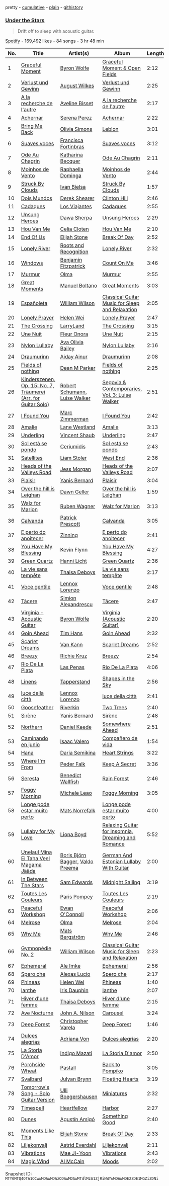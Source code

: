 pretty - [cumulative](/playlists/cumulative/37i9dQZF1DWTRnup1IgL4a.md) - [plain](/playlists/plain/37i9dQZF1DWTRnup1IgL4a) - [githistory](https://github.githistory.xyz/mackorone/spotify-playlist-archive/blob/main/playlists/plain/37i9dQZF1DWTRnup1IgL4a)

### [Under the Stars](https://open.spotify.com/playlist/37i9dQZF1DWTRnup1IgL4a)

> Drift off to sleep with acoustic guitar.

[Spotify](https://open.spotify.com/user/spotify) - 169,492 likes - 84 songs - 3 hr 48 min

| No. | Title | Artist(s) | Album | Length |
|---|---|---|---|---|
| 1 | [Graceful Moment](https://open.spotify.com/track/202NHDBh9snqk5bUo1qZmD) | [Byron Wolfe](https://open.spotify.com/artist/5FnRSMJOiTQUGkNRfOaJYm) | [Graceful Moment & Open Fields](https://open.spotify.com/album/4ozWLRqVgvL3CJivu2Idzf) | 2:12 |
| 2 | [Verlust und Gewinn](https://open.spotify.com/track/5yH9OVYpFnHoMrSWJEdFUP) | [August Wilkes](https://open.spotify.com/artist/19gSkzJPz68TJCpd3RIbm5) | [Verlust und Gewinn](https://open.spotify.com/album/6piwS957ZAnONyTajWSPdB) | 2:25 |
| 3 | [A la recherche de l'autre](https://open.spotify.com/track/7tRL2A19PEY7MbLttIL8T8) | [Aveline Bisset](https://open.spotify.com/artist/3rAcgQY59qmzetC75wYKbJ) | [A la recherche de l'autre](https://open.spotify.com/album/17WLl7MsDL25RsYFH0nPvO) | 2:17 |
| 4 | [Achernar](https://open.spotify.com/track/4DQ6sxGcPuxSK8OXHj9XGG) | [Serena Perez](https://open.spotify.com/artist/2zkK4XfOHnssYBDk6Vp5PR) | [Achernar](https://open.spotify.com/album/3gOzubq8SyEtBXXwv92594) | 2:22 |
| 5 | [Bring Me Back](https://open.spotify.com/track/4IjmclhUwmI4NnitZZkfUb) | [Olivia Simons](https://open.spotify.com/artist/1cl0u4oWyjqmcGDpqDnMns) | [Leblon](https://open.spotify.com/album/7AhsKoAuzmTqKXQap5IMUn) | 3:01 |
| 6 | [Suaves voces](https://open.spotify.com/track/4cBUGJbBfC8PN8Bbv1aE8P) | [Francisca Fortinbras](https://open.spotify.com/artist/5fwKwRmjgEbAclDp30ssyD) | [Suaves voces](https://open.spotify.com/album/5UpeiNsZzH4sAkoYjwTan0) | 3:12 |
| 7 | [Ode Au Chagrin](https://open.spotify.com/track/6AQ6EficiiIlDgIutcH60i) | [Katharina Becquer](https://open.spotify.com/artist/5BT146Y5PHI3f8l5ocNQCC) | [Ode Au Chagrin](https://open.spotify.com/album/7d8e1ke0qGHlRqTLa7PAYN) | 2:11 |
| 8 | [Moinhos de Vento](https://open.spotify.com/track/52614dZTEBCtg0SKV3Z45z) | [Raphaella Dominga](https://open.spotify.com/artist/3T2kkpx0Wn93vlxjaMnq81) | [Moinhos de Vento](https://open.spotify.com/album/2p7tpI6QcAlnCLzuG60ES4) | 2:44 |
| 9 | [Struck By Clouds](https://open.spotify.com/track/5UkCU9C0YGZHNwPIcGD3Up) | [Ivan Bielsa](https://open.spotify.com/artist/5TSHZHmlAoFmP4EyKvwRua) | [Struck By Clouds](https://open.spotify.com/album/1Soyj2nHKvnAHaOvauNtVm) | 1:57 |
| 10 | [Dois Mundos](https://open.spotify.com/track/4Ls25DZAykE5rhatYaFivp) | [Derek Shearer](https://open.spotify.com/artist/3W51gb95wAmpctfOfM9no0) | [Clinton Hill](https://open.spotify.com/album/6TNK5hsPc9fZbRSnAejZeI) | 2:46 |
| 11 | [Cadaques](https://open.spotify.com/track/5W3UaSyEgTVZHA7OrGffPH) | [Los Viajantes](https://open.spotify.com/artist/4YAXYtBeaRHUxQ8R3TKheZ) | [Cadaques](https://open.spotify.com/album/6pVPsVMUDfwtcrU32LSqbH) | 2:55 |
| 12 | [Unsung Heroes](https://open.spotify.com/track/79J4D5bHUepJ7MS7Tz3RH5) | [Dawa Sherpa](https://open.spotify.com/artist/16QnPlBSrFOGlH44k9L7nN) | [Unsung Heroes](https://open.spotify.com/album/7htqaGMhM1r263JYtSEgiQ) | 2:29 |
| 13 | [Hou Van Me](https://open.spotify.com/track/5uqwPOIOyFuvtx5e9JfEF0) | [Celia Cloten](https://open.spotify.com/artist/43K8HrRsXFfNZqCjavPbsa) | [Hou Van Me](https://open.spotify.com/album/4amTpNx67WVG3tGQ6DrBPr) | 2:10 |
| 14 | [End Of Us](https://open.spotify.com/track/0HzYFF9wRz7CiVfag6yvi2) | [Elijah Stone](https://open.spotify.com/artist/0Z1kuJ3hjjRHW7h8hwowdu) | [Break Of Day](https://open.spotify.com/album/1izp4JeZb5r3bPSIQVCv0o) | 2:52 |
| 15 | [Lonely River](https://open.spotify.com/track/482Y0xLWcjYHFo7BcJw0Dm) | [Roots and Recognition](https://open.spotify.com/artist/0pcVy4l3REi7JxDbLrZ37L) | [Lonely River](https://open.spotify.com/album/7iSbrpojZ6Vs1fPP82TBT0) | 2:32 |
| 16 | [Windows](https://open.spotify.com/track/4lXJUyrfuhKTQcQX2PJI6n) | [Benjamin Fitzpatrick](https://open.spotify.com/artist/3IXaliW54FH8AanaBHlqnW) | [Count On Me](https://open.spotify.com/album/40SJHFJFV60bKRT7A0Wcv6) | 3:46 |
| 17 | [Murmur](https://open.spotify.com/track/0P24CykJ6WxN5WxgRYiTA2) | [Olma](https://open.spotify.com/artist/0jgC3HsKV46vXA8wsaZFuP) | [Murmur](https://open.spotify.com/album/6vh2k6aGdFOJoCecp8qlhh) | 2:55 |
| 18 | [Great Moments](https://open.spotify.com/track/6VQ4N5ybijwCc6ugRlFztv) | [Manuel Boltano](https://open.spotify.com/artist/1VPn9LztA72am356jYFyMH) | [Great Moments](https://open.spotify.com/album/5omrW0RAtTjG9JIvvPpUW4) | 3:03 |
| 19 | [Españoleta](https://open.spotify.com/track/49TT0zKYwZerufoxgYiohS) | [William Wilson](https://open.spotify.com/artist/7EuAjEsiYkBk5jtTLZPwba) | [Classical Guitar Music for Sleep and Relaxation](https://open.spotify.com/album/6GHknBEoAGG3UmypRtRLRy) | 2:05 |
| 20 | [Lonely Prayer](https://open.spotify.com/track/0skz7fjP31epf0dBesxbI7) | [Helen Wei](https://open.spotify.com/artist/618kVtXxOEnfAasArnWgvA) | [Lonely Prayer](https://open.spotify.com/album/0dz5PGLVD6QEdPtYWJShbq) | 2:47 |
| 21 | [The Crossing](https://open.spotify.com/track/4eyQ0mKeAtbCW6aw7ukd07) | [LarryLand](https://open.spotify.com/artist/4VWgOACHzlk7bMcAeVpcmK) | [The Crossing](https://open.spotify.com/album/5RVA2zv3ramQfUrXPd8FpX) | 3:15 |
| 22 | [Une Nuit](https://open.spotify.com/track/09T323x1FlNP0pgJd9Ryxd) | [Fleur Onora](https://open.spotify.com/artist/1tjgN34CqFam0q9yCl2uP7) | [Une Nuit](https://open.spotify.com/album/0a8HzDay7HoUoQ4TCCIis2) | 2:15 |
| 23 | [Nylon Lullaby](https://open.spotify.com/track/6l6E9EUXTzNXj71BgxD8WV) | [Ava Olivia Bailey](https://open.spotify.com/artist/1NjdPXI16F7zIDzhZBxk79) | [Nylon Lullaby](https://open.spotify.com/album/1M4By8kZZNGw3KTsN0FHJq) | 2:16 |
| 24 | [Draumurinn](https://open.spotify.com/track/7cMQbAS4eqmHT1I8cnYplu) | [Aiday Ainur](https://open.spotify.com/artist/5BuB7CRnNJKxzSsu6Mznbj) | [Draumurinn](https://open.spotify.com/album/5CG1s3VqpxBjcZqN1lwieV) | 2:08 |
| 25 | [Fields of nothing](https://open.spotify.com/track/2ITekY6iizrWwOa0mlP8nZ) | [Dean M Parker](https://open.spotify.com/artist/1QuHekBuKJTCJa4R0ZbzdT) | [Fields of nothing](https://open.spotify.com/album/5ey0j3lFSmX5DjQoHjTeGz) | 2:25 |
| 26 | [Kinderszenen, Op\. 15: No\. 7, Träumerei \(Arr\. for Guitar Solo\)](https://open.spotify.com/track/1JiY9LLalnplQAxweTXTUt) | [Robert Schumann](https://open.spotify.com/artist/2UqjDAXnDxejEyE0CzfUrZ), [Luise Walker](https://open.spotify.com/artist/3AYcgtMYsOooZwBF6vI4XI) | [Segovia & Contemporaries, Vol\. 3: Luise Walker](https://open.spotify.com/album/2O9whRvwQ5Mdq0T3q2lMP3) | 2:51 |
| 27 | [I Found You](https://open.spotify.com/track/53hH9eXghbc7lbmGdfylX2) | [Marc Zimmerman](https://open.spotify.com/artist/4j9koj6rBTYpRH9ESdhwKr) | [I Found You](https://open.spotify.com/album/5uW6Fo9RnB9IBjHcDtVVwQ) | 2:42 |
| 28 | [Amalie](https://open.spotify.com/track/4tBduWZZ2toaLm1rfJ4Ju0) | [Lane Westland](https://open.spotify.com/artist/2SQWcfUh4dpLWj5J72YdAH) | [Amalie](https://open.spotify.com/album/0uK2lE2FMY1FK0nTHXoLXe) | 3:13 |
| 29 | [Underling](https://open.spotify.com/track/04GCX56L2mtzmoQviPUYqO) | [Vincent Shaub](https://open.spotify.com/artist/1xwN2rlkEDeCMi5w2SB6Kk) | [Underling](https://open.spotify.com/album/7fr39Jc2cRvvH0jrcwIhed) | 2:47 |
| 30 | [Sol está se pondo](https://open.spotify.com/track/4svcQB6U0H6ECujHIafvwV) | [Ceriumidis](https://open.spotify.com/artist/0TQDBKDiAKkrSUASMLOyDQ) | [Sol está se pondo](https://open.spotify.com/album/7yE3u8mjqgn2Qt6azXlnyU) | 2:43 |
| 31 | [Satellites](https://open.spotify.com/track/241ZXbv26EbLNmVADe6yDK) | [Liam Stoler](https://open.spotify.com/artist/3siLaFiKTJUQKTTkUS8xaR) | [West End](https://open.spotify.com/album/2ze5UXnapC2cmlXG70feQ3) | 2:36 |
| 32 | [Heads of the Valleys Road](https://open.spotify.com/track/0xNNyQG09OtHVd9BctjZ3j) | [Jess Morgan](https://open.spotify.com/artist/3sqUBL66V3rTDWwwG4XGaR) | [Heads of the Valleys Road](https://open.spotify.com/album/3MDqIoYtkq76CCK0FqcYKv) | 2:07 |
| 33 | [Plaisir](https://open.spotify.com/track/5st9nAlvjp9bd7MUq9tidJ) | [Yanis Bernard](https://open.spotify.com/artist/3WCrMlMMPdM3jS5GsWyXlC) | [Plaisir](https://open.spotify.com/album/4WpSzztK6nez8yWy6oKHXo) | 3:04 |
| 34 | [Over the hill is Leighan](https://open.spotify.com/track/21dL4Fi5yOXGm3PBgZI1yk) | [Dawn Geller](https://open.spotify.com/artist/0HSRJAuF3aNdrbivhOb9SC) | [Over the hill is Leighan](https://open.spotify.com/album/62YlNkM4p58NlHPjyUuexA) | 1:59 |
| 35 | [Walz for Marion](https://open.spotify.com/track/4TU6HO0q8qHMkItZwP9pom) | [Ruben Wagner](https://open.spotify.com/artist/5nlrY0oxCjsGrwJECLQEMq) | [Walz for Marion](https://open.spotify.com/album/4ZIpalRJnVdcSzMOUwz299) | 3:13 |
| 36 | [Calvanda](https://open.spotify.com/track/0TTOjbZ7i9aA0zphN18jBu) | [Patrick Prescott](https://open.spotify.com/artist/4axTAgIeRFIlRTV9EoxLIu) | [Calvanda](https://open.spotify.com/album/6aagZIFwnFJbBnEq0E6csO) | 3:05 |
| 37 | [E perto do anoitecer](https://open.spotify.com/track/12JjMTQI1A6Z6cpiuek0z2) | [Zinning](https://open.spotify.com/artist/1AWUohu2y7RgDsHStsF43S) | [E perto do anoitecer](https://open.spotify.com/album/2qUsqLtAeAoYKFPUKpR9Qo) | 2:41 |
| 38 | [You Have My Blessing](https://open.spotify.com/track/1lgdO7zTcawmoXYIilHsyv) | [Kevin Flynn](https://open.spotify.com/artist/6Bgvv35hEHNuAeOQoNmpAm) | [You Have My Blessing](https://open.spotify.com/album/3mlWPRNsIWaXb5yVki7LLj) | 4:27 |
| 39 | [Green Quartz](https://open.spotify.com/track/5N892EXPu8buGU6DIN1RTM) | [Hanni Licht](https://open.spotify.com/artist/1RWNLVpTjMKl8MCFV4SUma) | [Green Quartz](https://open.spotify.com/album/3yrB2eBphHCE475j4v8GWC) | 2:36 |
| 40 | [La vie sans tempête](https://open.spotify.com/track/443UYWttxhi3XVPHaD261k) | [Thaisa Deboys](https://open.spotify.com/artist/1mIbAzEXDPLycJNcDcck5B) | [La vie sans tempête](https://open.spotify.com/album/013YBPhL4svBS05w8IEoNK) | 2:17 |
| 41 | [Voce gentile](https://open.spotify.com/track/64XDCctKb1VkRV6t8V4i4s) | [Lennox Lorenzo](https://open.spotify.com/artist/6t2AbQr1GudAPoxHZSsOTM) | [Voce gentile](https://open.spotify.com/album/6qGcaTSZPyed5Lqpk25um6) | 2:48 |
| 42 | [Tăcere](https://open.spotify.com/track/2GnLadPkZbhaTxoBlpyj1c) | [Simion Alexandrescu](https://open.spotify.com/artist/3pJo8CcTXL3ZPIG8r2XOxl) | [Tăcere](https://open.spotify.com/album/5ZW7vpNnSPtzo09pdS8UuG) | 2:47 |
| 43 | [Virginia \- Acoustic Guitar](https://open.spotify.com/track/2bRmzP7r8HBbn0WzgYe7w5) | [Byron Wolfe](https://open.spotify.com/artist/5FnRSMJOiTQUGkNRfOaJYm) | [Virginia \(Acoustic Guitar\)](https://open.spotify.com/album/3baVP3sGIoBgLrK0QTOHns) | 2:20 |
| 44 | [Goin Ahead](https://open.spotify.com/track/3sRQp2AmxkGCbd8wlhMVRM) | [Tim Hans](https://open.spotify.com/artist/432QjwpddzTUEL02W60QRg) | [Goin Ahead](https://open.spotify.com/album/6Vj7wsGsLmBB87cP0jhBkZ) | 2:32 |
| 45 | [Scarlet Dreams](https://open.spotify.com/track/5bDxO7o9npXf4TzfZhvSMM) | [Van Kann](https://open.spotify.com/artist/0q9Un6IHIN7D4OkGv6KHkl) | [Scarlet Dreams](https://open.spotify.com/album/6lFon0oNp8tVMSFzQJaLMy) | 2:52 |
| 46 | [Breezy](https://open.spotify.com/track/5ufwUZ3FqWHHWEnjO0wBXf) | [Richie Kruz](https://open.spotify.com/artist/1ulbjpM1Xqulg1o3sIhIH5) | [Breezy](https://open.spotify.com/album/3IaLEX2CgHRSci1W90e0Pq) | 2:54 |
| 47 | [Rio De La Plata](https://open.spotify.com/track/1H4v0YFVVKN8uU6nxzmfWt) | [Las Penas](https://open.spotify.com/artist/2v5fDmNadBqRCk7r6u9nFS) | [Rio De La Plata](https://open.spotify.com/album/4WhBZeA6L71Jy9sNXZm0Cd) | 4:06 |
| 48 | [Linens](https://open.spotify.com/track/0UwvM6Pn8jWh3cNWQunjt0) | [Tapperstand](https://open.spotify.com/artist/5qiy3uNvNQrZycAMo6dOgH) | [Shapes in the Sky](https://open.spotify.com/album/7sxQpqFUHwHhz9xnUmUKol) | 2:56 |
| 49 | [luce della città](https://open.spotify.com/track/1CZjaS4Gvcrrd1oH7k5C4k) | [Lennox Lorenzo](https://open.spotify.com/artist/6t2AbQr1GudAPoxHZSsOTM) | [luce della città](https://open.spotify.com/album/15JumhpSCgFxjHOw6xeKA6) | 2:41 |
| 50 | [Goosefeather](https://open.spotify.com/track/69d9kb1rQwbDKI1UlO7Zf5) | [Riverkin](https://open.spotify.com/artist/4xsqwbF6mpNckpRPn4AEBr) | [Two Trees](https://open.spotify.com/album/2qNkOL7MgmDaFpTGCiqUZd) | 2:40 |
| 51 | [Sirène](https://open.spotify.com/track/5Jn40Qnf4EwXEdpJbJeX7y) | [Yanis Bernard](https://open.spotify.com/artist/3WCrMlMMPdM3jS5GsWyXlC) | [Sirène](https://open.spotify.com/album/1OAOGMX9WGCcf61JhhPHn3) | 2:48 |
| 52 | [Northern](https://open.spotify.com/track/5orWjiWXDD8C4a0hBmhNDC) | [Daniel Kaede](https://open.spotify.com/artist/6aup7uM4yUHX9NLba0sxmt) | [Somewhere Ahead](https://open.spotify.com/album/5qoSYzAjuuMXA6AaIn5YJT) | 2:51 |
| 53 | [Caminando en junio](https://open.spotify.com/track/7ztkI6pDauyqnIwBhLvWnm) | [Isaac Valero](https://open.spotify.com/artist/6E6ZVCiRYmdbc6Y1Ujgxnm) | [Compañero de vida](https://open.spotify.com/album/7790K3EuMhGdVZYPGErxVD) | 1:54 |
| 54 | [Hana](https://open.spotify.com/track/4qbZZl95MzWIsRJXcNGEm5) | [Daria Semikina](https://open.spotify.com/artist/1DEdteKCepxFJObz41bCVO) | [Heart Strings](https://open.spotify.com/album/4iorPBHCd2puA6SKUKbiLl) | 3:22 |
| 55 | [Where I'm From](https://open.spotify.com/track/4TzxVjpZprvyvOhZUXFizs) | [Peder Falk](https://open.spotify.com/artist/1FwT2tXznx06RdocBzl16z) | [Keep A Secret](https://open.spotify.com/album/4OhHkRhQyMXykmpn8D6PBi) | 3:36 |
| 56 | [Seresta](https://open.spotify.com/track/5cTsLgmhCzeBmTO7jPVkfg) | [Benedict Wallfish](https://open.spotify.com/artist/0J9KRHzB7ZVu5zqVztzclJ) | [Rain Forest](https://open.spotify.com/album/5VtmbXvAvcBOSc60XRa2Sr) | 2:46 |
| 57 | [Foggy Morning](https://open.spotify.com/track/2ADsX9J1hQBryNwDWZqEsf) | [Michele Leao](https://open.spotify.com/artist/6FjXAOfjiavprwnGzY0YvF) | [Foggy Morning](https://open.spotify.com/album/1jU1CLNqseQ1mT8UFUdbfj) | 3:05 |
| 58 | [Longe pode estar muito perto](https://open.spotify.com/track/4PuhyQFzQDXzwzNceo9HuP) | [Mats Norrefalk](https://open.spotify.com/artist/3O4YUhd1HPKacXqpXcDmQy) | [Longe pode estar muito perto](https://open.spotify.com/album/5h9gB87yOZyVJpBHxJv7Hx) | 4:00 |
| 59 | [Lullaby for My Love](https://open.spotify.com/track/6eixAHLUQZrcUblQ4xJ62L) | [Liona Boyd](https://open.spotify.com/artist/33lm6MIpEXiHzv06MUIUBu) | [Relaxing Guitar for Insomnia, Dreaming and Romance](https://open.spotify.com/album/720bY37FzXk2RHn7soZuPi) | 5:52 |
| 60 | [Unelaul Mina Ei Taha Veel Magama Jääda](https://open.spotify.com/track/76L57RAbQpGIva8HavRLwn) | [Boris Björn Bagger](https://open.spotify.com/artist/7p2K7MlnXg0k9v9yxxuf06), [Valdo Preema](https://open.spotify.com/artist/5dEsSEyudgCCppMdKmMyh5) | [German And Estonian Lullaby With Guitar](https://open.spotify.com/album/5UqSD5ONEAZTBdRoQhefJo) | 2:00 |
| 61 | [In Between The Stars](https://open.spotify.com/track/4MIvfDDAclYoXXU90n2GpM) | [Sam Edwards](https://open.spotify.com/artist/4LPoFO74bCM3VqcLryqJqZ) | [Midnight Sailing](https://open.spotify.com/album/4ejMJnt2AlXecOgoV5aGaI) | 3:19 |
| 62 | [Toutes Les Couleurs](https://open.spotify.com/track/3ELOuPzdNVstZgLwX3yxPN) | [Paris Pompey](https://open.spotify.com/artist/2Kt6borByO4ARxCSf9hOfq) | [Toutes Les Couleurs](https://open.spotify.com/album/1k8SOrB5BaoQbOrEh8xzvb) | 2:19 |
| 63 | [Peaceful Workshop](https://open.spotify.com/track/5FsZl5A4Pn38PX1tajTsTB) | [Ewan O'Connoll](https://open.spotify.com/artist/1RiZWCRIUcWj990GDoTQro) | [Peaceful Workshop](https://open.spotify.com/album/632wdGEM8BkJLGGhnCoHcl) | 2:06 |
| 64 | [Melrose](https://open.spotify.com/track/5ngbgfC1bhMA7WMxzH9Cfe) | [Olma](https://open.spotify.com/artist/0jgC3HsKV46vXA8wsaZFuP) | [Melrose](https://open.spotify.com/album/6Z1EwaLJ7zU8SaGywp0pSj) | 2:04 |
| 65 | [Why Me](https://open.spotify.com/track/5ea1LyyvBGWH3Hp0f61Pwt) | [Mats Bergström](https://open.spotify.com/artist/1cK2dUALEJSsEGK3WUgruU) | [Why Me](https://open.spotify.com/album/2W2K8SjkzULAvFF93OBN5U) | 2:46 |
| 66 | [Gymnopédie No\. 2](https://open.spotify.com/track/1u9k6dcsnxwn8OnRIpukHK) | [William Wilson](https://open.spotify.com/artist/7EuAjEsiYkBk5jtTLZPwba) | [Classical Guitar Music for Sleep and Relaxation](https://open.spotify.com/album/6GHknBEoAGG3UmypRtRLRy) | 2:23 |
| 67 | [Ephemeral](https://open.spotify.com/track/3K6gdJlyZHsaYktMMHZo95) | [Ale Imke](https://open.spotify.com/artist/3zs6LXRTOTwSP8r38kQxSy) | [Ephemeral](https://open.spotify.com/album/2nrjemHCDyyVFdL054h0km) | 2:56 |
| 68 | [Spero che](https://open.spotify.com/track/0SUcBNwJKYkO3dl2srkRb0) | [Alexas Lucio](https://open.spotify.com/artist/5K78fvhC7TVBC8mcpkMGvQ) | [Spero che](https://open.spotify.com/album/44uH8HctclTwCeicZJGZqT) | 2:17 |
| 69 | [Phineas](https://open.spotify.com/track/6gchsDdOQFrkGBWQoel7Jh) | [Helen Wei](https://open.spotify.com/artist/618kVtXxOEnfAasArnWgvA) | [Phineas](https://open.spotify.com/album/3UzIbQNfxZb5ttHxR28d50) | 1:40 |
| 70 | [Ianthe](https://open.spotify.com/track/2ceHVcgNFK0mOTobgkfcKq) | [Iris Dauphin](https://open.spotify.com/artist/0XlymLAYuZ9DubWIEUmFR0) | [Ianthe](https://open.spotify.com/album/6nj0buHhm6cNARNGzSlDeZ) | 2:07 |
| 71 | [Hiver d'une femme](https://open.spotify.com/track/0cOLFPHlAKB6fmBY7pg8Oo) | [Thaisa Deboys](https://open.spotify.com/artist/1mIbAzEXDPLycJNcDcck5B) | [Hiver d'une femme](https://open.spotify.com/album/4sZGcsP19LvNokPhHaf1SR) | 2:15 |
| 72 | [Ave Nocturne](https://open.spotify.com/track/4AyL8u1g3ruazEAlu1bllD) | [John A\. Nilson](https://open.spotify.com/artist/0jclSzw2eZAu8huZPEcOJ9) | [Carousel](https://open.spotify.com/album/3eqF1XOrPSx3gXBhrc8YFV) | 3:24 |
| 73 | [Deep Forest](https://open.spotify.com/track/2Sn8YGxZe2K2dM1HBGYoxA) | [Christopher Varela](https://open.spotify.com/artist/2irB8SXzuA2u0rBten7TnK) | [Deep Forest](https://open.spotify.com/album/7AW5VWkIfnIC4iN50cuCmi) | 1:46 |
| 74 | [Dulces alegrías](https://open.spotify.com/track/5PSOuj6VsXy6eXhBkBHqEr) | [Adriana Von](https://open.spotify.com/artist/1vaAJMEhSW3SEr07yzlKDO) | [Dulces alegrías](https://open.spotify.com/album/0mA6A0yYI516pR5G08rCNf) | 2:20 |
| 75 | [La Storia D'Amor](https://open.spotify.com/track/2FNvWhfz1C20qwZaADbkcz) | [Indigo Mazati](https://open.spotify.com/artist/4qJEsoXFek6XB6R2GjJzJw) | [La Storia D'amor](https://open.spotify.com/album/1TlO2EbMobeLY5DQncxm1Q) | 2:50 |
| 76 | [Porchside Wheat](https://open.spotify.com/track/3OdREuHZmpOwvxR4JTABhs) | [Pastall](https://open.spotify.com/artist/4xWbSW8Fkjt8DVkJ5QDIvV) | [Back to Pompiko](https://open.spotify.com/album/5Iir2VRVIrPf09KEW7ONMH) | 3:05 |
| 77 | [Svalbard](https://open.spotify.com/track/6vc1ie7orjBJYeJVR4yh8r) | [Julyan Brynn](https://open.spotify.com/artist/4M5Z3s7BTxyZuifI4YWp6v) | [Floating Hearts](https://open.spotify.com/album/1nRpZdYMCTU0QfiOF737WI) | 3:19 |
| 78 | [Tomorrow's Song \- Solo Guitar Version](https://open.spotify.com/track/7hR0O2SKyTl1Y6F244Miz7) | [Ulli Boegershausen](https://open.spotify.com/artist/7cfu1JFXiRLxUGdGdNt64V) | [Miniatures](https://open.spotify.com/album/5yS0hPvv2i4bVS5H6x0eNR) | 2:32 |
| 79 | [Timespell](https://open.spotify.com/track/7DU07JAnqCz5YRjvFZxUnI) | [Heartfellow](https://open.spotify.com/artist/0s1Q5v7lIsb4NlyNX3wYDi) | [Harbor](https://open.spotify.com/album/2T8UUD2gx6wlK09uQ6zBzp) | 2:27 |
| 80 | [Dunes](https://open.spotify.com/track/5IFtrRzuEqTCyw1spoN5qs) | [Agustín Amigó](https://open.spotify.com/artist/3hUFjtgMr2bvq6E6tY7yQB) | [Something Good](https://open.spotify.com/album/2HNNOqcuGOPt05kFzwPZIR) | 2:40 |
| 81 | [Moments Like This](https://open.spotify.com/track/2R5OUBm0m9mbXfHaMpCGgD) | [Elijah Stone](https://open.spotify.com/artist/0Z1kuJ3hjjRHW7h8hwowdu) | [Break Of Day](https://open.spotify.com/album/1izp4JeZb5r3bPSIQVCv0o) | 2:33 |
| 82 | [Liljekonvalj](https://open.spotify.com/track/5dUF6RzDRQwW9vrLs2xZUY) | [Astrid Everdahl](https://open.spotify.com/artist/3Qj9pNM2oNE8oSVjw6KBOz) | [Liljekonvalj](https://open.spotify.com/album/2K8OrnJdDlArgiolPaAWnB) | 2:11 |
| 83 | [Vibrations](https://open.spotify.com/track/1u4kezJPmcBmdUeiJ14joT) | [Mae Ji\-Yoon](https://open.spotify.com/artist/7xt9s2tSwZnZrgwQh3kL1M) | [Vibrations](https://open.spotify.com/album/7J86BlOWt2zLh8sL4UN819) | 2:43 |
| 84 | [Magic Wind](https://open.spotify.com/track/77ekrhV3OHhwaTO4CNoFo5) | [Al McCain](https://open.spotify.com/artist/1oyb8StNAS9nsBNHOKlqpN) | [Moods](https://open.spotify.com/album/0RAExk1jIs0Q9CSso8uAR8) | 2:02 |

Snapshot ID: `MTY0MTQ4OTA1OCwwMDAwMDAzODAwMDAwMTdlMzA1ZjRiNWYwMDAwMDE2ZDE1MGZiZDNi`